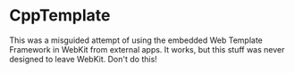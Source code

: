 # CppTemplate

This was a misguided attempt of using the embedded Web Template Framework in WebKit from external apps. It works, but this stuff was never designed to leave WebKit. Don't do this!
